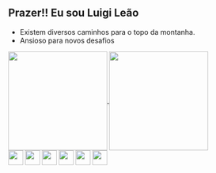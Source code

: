 ## Prazer!! Eu sou Luigi Leão
<!-- 
USADO PARA CONFIGURAR A MAIOR PARTE DO README
https://github.com/anuraghazra/github-readme-stats/blob/master/readme.md#deploy-on-your-own-vercel-instance 
!-->

<!--SOBRE MIM!-->
  <div>
    <ul>
      <li>Existem diversos caminhos para o topo da montanha.</li>
      <li>Ansioso para novos desafios</li>
    </ul>
  </div>

<!--HARD SKILLS!-->
  <div>
  <a href="https://github.com/luigi-Leao/github-readme-stats">
    <img height=200 align="center" src="https://github-readme-stats.vercel.app/api?username=Luigi-leao&show_icons=true&theme=merko" />
  </a>
  <a href="https://github.com/Luigi-leao/convoychat">
    <img height=200 align="center" src="https://github-readme-stats.vercel.app/api/top-langs?username=Luigi-leao&layout=compact&langs_count=8&card_width=320&show_icons=true&theme=merko" />
  </a>
  </div>

  
  <div>
    <img align="center" alt="" height="30" src="https://img.shields.io/badge/HTML5-E34F26?style=for-the-badge&logo=html5&logoColor=white">
    <img align="center" alt="" height="30" src="https://img.shields.io/badge/CSS-239120?&style=for-the-badge&logo=css3&logoColor=white">
    <img align="center" alt="" height="30" src="https://img.shields.io/badge/Python-14354C?style=for-the-badge&logo=python&logoColor=white">
    <img align="center" alt="" height="30" src="https://img.shields.io/badge/PHP-777BB4?style=for-the-badge&logo=php&logoColor=white">
    <img align="center" alt="" height="30" src="https://img.shields.io/badge/Java-ED8B00?style=for-the-badge&logo=openjdk&logoColor=white">
    <img align="center" alt="" height="30" src="https://img.shields.io/badge/Bootstrap-563D7C?style=for-the-badge&logo=bootstrap&logoColor=white">
  </div>

